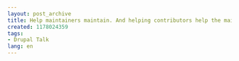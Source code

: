 ```yaml
---
layout: post_archive
title: Help maintainers maintain. And helping contributors help the maintainers.
created: 1178024359
tags:
- Drupal Talk
lang: en
---
```


